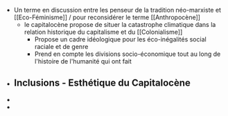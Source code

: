 - Un terme en discussion entre les penseur de la tradition néo-marxiste et [[Eco-Féminisme]] / pour reconsidérer le terme [[Anthropocène]]
	- le capitalocène propose de situer la catastrophe climatique dans la relation historique du capitalisme et du [[Colonialisme]]
		- Propose un cadre idéologique pour les éco-inégalités social raciale et de genre
		- Prend en compte les divisions socio-économique tout au long de l'histoire de l'humanité qui ont fait
- ## Inclusions - Esthétique du Capitalocène
-
-